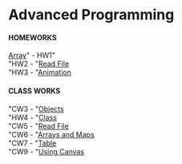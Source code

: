 # Advanced Programming 
<h4>HOMEWORKS</h4>
<a href="https://feyzanursaka.github.io/Odevler/HW1.html" rel="nofollow">Array</a>" - HW1"<br>
"HW2 - "<a href="https://feyzanursaka.github.io/Odevler/HW2/database.html" rel="nofollow">Read File</a><br>
"HW3 - "<a href="https://feyzanursaka.github.io/Odevler/HW3.html" rel="nofollow">Animation</a><br>
<h4>CLASS WORKS</h4>
"CW3 - "<a href="https://feyzanursaka.github.io/Odevler/work/inspector.html" rel="nofollow">Objects</a><br>
"HW4 - "<a href="https://feyzanursaka.github.io/Odevler/CW4.html" rel="nofollow">Class</a><br>
"CW5 - "<a href="https://feyzanursaka.github.io/Odevler/CW5/CW5.html" rel="nofollow">Read File</a><br>
"CW6 - "<a href="https://feyzanursaka.github.io/Odevler/CW6/CW6.html" rel="nofollow">Arrays and Maps</a><br>
"CW7 - "<a href="https://feyzanursaka.github.io/Odevler/CW7/index.html" rel="nofollow">Table</a><br>
"CW9 - "<a href="https://feyzanursaka.github.io/Odevler/CW9.html" rel="nofollow">Using Canvas</a><br>

